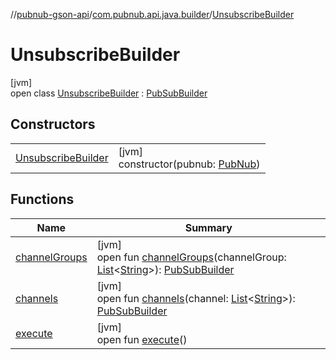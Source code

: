 //[pubnub-gson-api](../../../index.md)/[com.pubnub.api.java.builder](../index.md)/[UnsubscribeBuilder](index.md)

# UnsubscribeBuilder

[jvm]\
open class [UnsubscribeBuilder](index.md) : [PubSubBuilder](../-pub-sub-builder/index.md)

## Constructors

| | |
|---|---|
| [UnsubscribeBuilder](-unsubscribe-builder.md) | [jvm]<br>constructor(pubnub: [PubNub](../../../../../pubnub-kotlin/pubnub-kotlin-api/pubnub-kotlin-api/com.pubnub.api/-pub-nub/index.md)) |

## Functions

| Name | Summary |
|---|---|
| [channelGroups](../-pub-sub-builder/channel-groups.md) | [jvm]<br>open fun [channelGroups](../-pub-sub-builder/channel-groups.md)(channelGroup: [List](https://docs.oracle.com/javase/8/docs/api/java/util/List.html)&lt;[String](https://docs.oracle.com/javase/8/docs/api/java/lang/String.html)&gt;): [PubSubBuilder](../-pub-sub-builder/index.md) |
| [channels](../-pub-sub-builder/channels.md) | [jvm]<br>open fun [channels](../-pub-sub-builder/channels.md)(channel: [List](https://docs.oracle.com/javase/8/docs/api/java/util/List.html)&lt;[String](https://docs.oracle.com/javase/8/docs/api/java/lang/String.html)&gt;): [PubSubBuilder](../-pub-sub-builder/index.md) |
| [execute](execute.md) | [jvm]<br>open fun [execute](execute.md)() |
